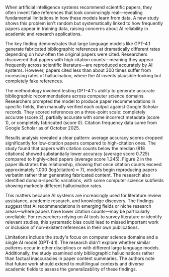 When artificial intelligence systems recommend scientific papers, they often invent fake references that look convincingly real—revealing fundamental limitations in how these models learn from data. A new study shows this problem isn't random but systematically linked to how frequently papers appear in training data, raising concerns about AI reliability in academic and research applications.

The key finding demonstrates that large language models like GPT-4.1 generate fabricated bibliographic references at dramatically different rates depending on how often the original papers were cited. Researchers discovered that papers with high citation counts—meaning they appear frequently across scientific literature—are reproduced accurately by AI systems. However, papers cited less than about 300 times suffer from increasing rates of hallucination, where the AI invents plausible-looking but completely fake references.

The methodology involved testing GPT-4.1's ability to generate accurate bibliographic recommendations across computer science domains. Researchers prompted the model to produce paper recommendations in specific fields, then manually verified each output against Google Scholar records. They scored references on a three-point scale: completely accurate (score 2), partially accurate with some incorrect metadata (score 1), or completely fabricated (score 0). Citation frequency data came from Google Scholar as of October 2025.

Results analysis revealed a clear pattern: average accuracy scores dropped significantly for low-citation papers compared to high-citation ones. The study found that papers with citation counts below the median (818 citations) showed substantially lower accuracy (average score 0.725) compared to highly-cited papers (average score 1.245). Figure 2 in the paper illustrates this relationship, showing that once citation counts exceed approximately 1,000 (log(citation) ≈ 7), models begin reproducing papers verbatim rather than generating fabricated content. The research also identified domain-specific variations, with some computer science subfields showing markedly different hallucination rates.

This matters because AI systems are increasingly used for literature review assistance, academic research, and knowledge discovery. The findings suggest that AI recommendations in emerging fields or niche research areas—where papers have lower citation counts—may be particularly unreliable. For researchers relying on AI tools to survey literature or identify relevant studies, this systematic bias could lead to missed important work or inclusion of non-existent references in their own publications.

Limitations include the study's focus on computer science domains and a single AI model (GPT-4.1). The research didn't explore whether similar patterns occur in other disciplines or with different large language models. Additionally, the study examined only bibliographic hallucinations rather than factual inaccuracies in paper content summaries. The authors note that future work should extend to multilingual contexts and diverse academic fields to assess the generalizability of these findings.
